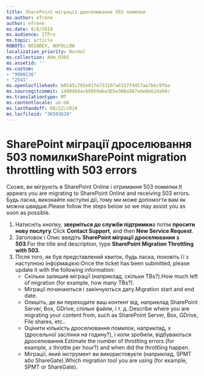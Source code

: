 ```yaml
---
title: SharePoint міграції дроселювання 503 помилки
ms.author: efrene
author: efrene
ms.date: 8/8/2019
ms.audience: ITPro
ms.topic: article
ROBOTS: NOINDEX, NOFOLLOW
localization_priority: Normal
ms.collection: Adm_O365
ms.assetid: ''
ms.custom:
- "9000136"
- "2541"
ms.openlocfilehash: b0545c792e81fe733107a6157f4d57aa7bbc9fba
ms.sourcegitcommit: 1d98db8acb9959aba3b5e308a567ade6b62da56c
ms.translationtype: MT
ms.contentlocale: uk-UA
ms.lasthandoff: 08/22/2019
ms.locfileid: "36503620"
---
```

# <a name="sharepoint-migration-throttling-with-503-errors"></a><span data-ttu-id="38a79-102">SharePoint міграції дроселювання 503 помилки</span><span class="sxs-lookup"><span data-stu-id="38a79-102">SharePoint migration throttling with 503 errors</span></span>

<span data-ttu-id="38a79-103">Схоже, ви мігрують в SharePoint Online і отримання 503 помилки.</span><span class="sxs-lookup"><span data-stu-id="38a79-103">It appears you are migrating to SharePoint Online and receiving 503 errors.</span></span> <span data-ttu-id="38a79-104">Будь ласка, виконайте наступні дії, тому ми може допомогти вам як можна швидше.</span><span class="sxs-lookup"><span data-stu-id="38a79-104">Please follow the steps below so we may assist you as soon as possible.</span></span> 

1. <span data-ttu-id="38a79-105">Натисніть кнопку, **зверніться до служби підтримки**а потім **просити нову послугу**.</span><span class="sxs-lookup"><span data-stu-id="38a79-105">Click **Contact Support**, and then **New Service Request**.</span></span>
2. <span data-ttu-id="38a79-106">Заголовок і Опис введіть **SharePoint міграції дроселювання з 503**.</span><span class="sxs-lookup"><span data-stu-id="38a79-106">For the title and description, type **SharePoint Migration Throttling with 503**.</span></span>
3. <span data-ttu-id="38a79-107">Після того, як був представлений квиток, будь ласка, поновіть її з наступною інформацією:</span><span class="sxs-lookup"><span data-stu-id="38a79-107">Once the ticket has been submitted, please update it with the following information:</span></span>
    - <span data-ttu-id="38a79-108">Скільки залишив міграції (наприклад, скільки TBs?).</span><span class="sxs-lookup"><span data-stu-id="38a79-108">How much left of migration (for example, how many TBs?).</span></span>
    - <span data-ttu-id="38a79-109">Міграції починаються і закінчуються дату.</span><span class="sxs-lookup"><span data-stu-id="38a79-109">Migration start and end date.</span></span>
    - <span data-ttu-id="38a79-110">Опишіть, де ви переходите ваш контент від, наприклад SharePoint Server, Box, GDrive, спільні файли, і т. д..</span><span class="sxs-lookup"><span data-stu-id="38a79-110">Describe where you are migrating your content from, such as SharePoint Server, Box, GDrive, File shares, etc..</span></span>
    - <span data-ttu-id="38a79-111">Оцінити кількість дроселювання помилок, наприклад, x (дросельної заслінки на годину?), і коли зробили, відбуваються дроселювання.</span><span class="sxs-lookup"><span data-stu-id="38a79-111">Estimate the number of throttling errors (for example, x throttle per hour?) and when did the throttling happen.</span></span>
    - <span data-ttu-id="38a79-112">Міграції, який інструмент ви використовуєте (наприклад, SPMT або ShareGate).</span><span class="sxs-lookup"><span data-stu-id="38a79-112">Which migration tool you are using (for example, SPMT or ShareGate).</span></span>


